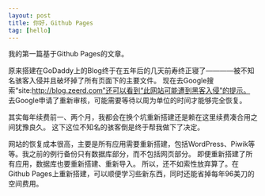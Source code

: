 ```yaml
---
layout: post
title: 你好，Github Pages
tag: [hello]
---
```


我的第一篇基于Github Pages的文章。

<!--break-->

原来搭建在GoDaddy上的Blog终于在五年后的几天前寿终正寝了————被不知名骇客入侵并且破坏掉了所有页面下的主要文件。
现在去Google搜索“site:http://blog.zeerd.com”还可以看到“此网站可能遭到黑客入侵”的提示。
去Google申请了重新审核，可能需要等待以周为单位的时间才能够完全恢复。

其实每年续费前一、两个月，我都会在换个坑重新搭建还是赖在这里续费凑合用之间犹豫良久。
这下这位不知名的骇客倒是终于帮我做下了决定。

网站的恢复成本很高，主要是所有应用需要重新搭建，包括WordPress、Piwik等等。我之前的例行备份只有数据库部分，而不包括网页部分。
即便重新搭建了所有应用，数据库也要重新搭建、重新导入。
所以，还不如索性放弃算了。在Github Pages上重新搭建，可以顺便学习些新东西，同时还能省掉每年96美刀的空间费用。
